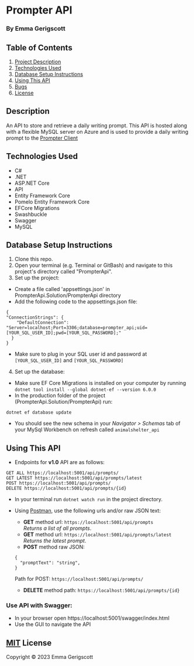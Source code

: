 # Prompter API

### By Emma Gerigscott

## Table of Contents
1. [Project Description](#description)
2. [Technologies Used](#technologies-used)
3. [Database Setup Instructions](#database-setup-instructions)
4. [Using This API](#using-this-api)
6. [Bugs](#known-bugs)
7. [License](#mit-license)

## Description

An API to store and retrieve a daily writing prompt. This API is hosted along with a flexible MySQL server on Azure and is used to provide a daily writing prompt to the [Prompter Client](https://graceful-gumption-99b38d.netlify.app/)

## Technologies Used

* C#
* .NET
* ASP.NET Core
* API
* Entity Framework Core
* Pomelo Entity Framework Core
* EFCore Migrations
* Swashbuckle
* Swagger
* MySQL

## Database Setup Instructions

1. Clone this repo.
2. Open your terminal (e.g. Terminal or GitBash) and navigate to this project's directory called "PrompterApi".
3. Set up the project:
  * Create a file called 'appsettings.json' in PrompterApi.Solution/PrompterApi directory
  * Add the following code to the appsettings.json file:
  ```
  {
  "ConnectionStrings": {
      "DefaultConnection": "Server=localhost;Port=3306;database=prompter_api;uid=[YOUR_SQL_USER_ID];pwd=[YOUR_SQL_PASSWORD];"
    }
  }
  ```
  * Make sure to plug in your SQL user id and password at ```[YOUR_SQL_USER_ID]``` and ```[YOUR_SQL_PASSWORD]```
4. Set up the database:
  * Make sure EF Core Migrations is installed on your computer by running ```dotnet tool install --global dotnet-ef --version 6.0.0```
  * In the production folder of the project (PrompterApi.Solution/PrompterApi) run:
  ```
  dotnet ef database update
  ```
  * You should see the new schema in your _Navigator > Schemas_ tab of your MySql Workbench on refresh called ```animalshelter_api```

## Using This API
* Endpoints for **v1.0** API are as follows:
```
GET ALL https://localhost:5001/api/prompts/
GET LATEST https://localhost:5001/api/prompts/latest
POST https://localhost:5001/api/prompts/
DELETE https://localhost:5001/api/prompts/{id}
```

* In your terminal run ```dotnet watch run``` in the project directory.
* Using [Postman](https://www.postman.com/), use the following urls and/or raw JSON text:
  * **GET** method url:
  ```https://localhost:5001/api/prompts```  
  _Returns a list of all prompts_.
  * **GET** method url:
  ```https://localhost:5001/api/prompts/latest```
  _Returns the latest prompt_.
  * **POST** method raw JSON:
  ```
  {
    "promptText": "string",
  }
  ```
  Path for POST: ```https://localhost:5001/api/prompts/```  

  * **DELETE** method path: ```https://localhost:5001/api/prompts/{id}```  

### Use API with Swagger: 
* In your browser open https://localhost:5001/swagger/index.html
* Use the GUI to navigate the API

## [MIT](https://opensource.org/license/mit/) License 

Copyright © 2023 Emma Gerigscott
